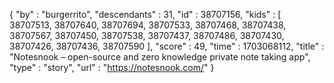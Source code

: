 {
  "by" : "burgerrito",
  "descendants" : 31,
  "id" : 38707156,
  "kids" : [ 38707513, 38707640, 38707694, 38707533, 38707468, 38707438, 38707567, 38707450, 38707538, 38707437, 38707486, 38707430, 38707426, 38707436, 38707590 ],
  "score" : 49,
  "time" : 1703068112,
  "title" : "Notesnook – open-source and zero knowledge private note taking app",
  "type" : "story",
  "url" : "https://notesnook.com/"
}
